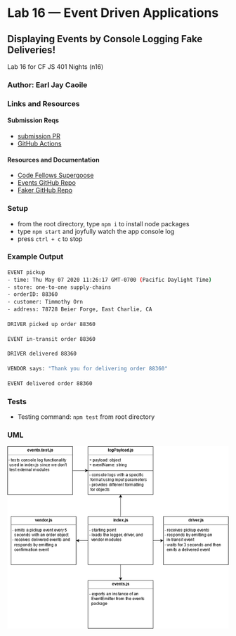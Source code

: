 # Lab 16 — Event Driven Applications

## Displaying Events by Console Logging Fake Deliveries!

Lab 16 for CF JS 401 Nights (n16)

### Author: Earl Jay Caoile

### Links and Resources

#### Submission Reqs

- [submission PR](https://github.com/earljay-caoile-401-advanced-javascript/caps-system/pull/1)
- [GitHub Actions](https://github.com/earljay-caoile-401-advanced-javascript/caps-system/actions)

#### Resources and Documentation

- [Code Fellows Supergoose](https://www.npmjs.com/package/@code-fellows/supergoose)
- [Events GitHub Repo](https://github.com/Gozala/events#readme)
- [Faker GitHub Repo](https://github.com/Marak/Faker.js#readme)

### Setup
- from the root directory, type `npm i` to install node packages
- type `npm start` and joyfully watch the app console log
- press `ctrl + c` to stop

### Example Output
```bash
EVENT pickup
- time: Thu May 07 2020 11:26:17 GMT-0700 (Pacific Daylight Time)
- store: one-to-one supply-chains
- orderID: 88360
- customer: Timmothy Orn
- address: 78728 Beier Forge, East Charlie, CA

DRIVER picked up order 88360

EVENT in-transit order 88360

DRIVER delivered 88360

VENDOR says: "Thank you for delivering order 88360"

EVENT delivered order 88360
```

### Tests

- Testing command: `npm test` from root directory

### UML

![UML Image](lab-16-uml.png "uml diagram")
